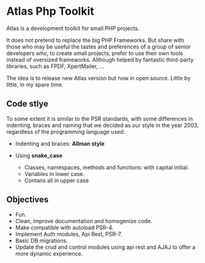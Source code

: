 # Atlas Php Toolkit
Atlas is a development toolkit for small PHP projects.

It does not pretend to replace the big PHP Frameworks. But share with those who may be useful the tastes and preferences of a group of senior developers who, to create small projects, prefer to use their own tools instead of oversized frameworks. Although helped by fantastic third-party libraries, such as FPDF, XpertMailer, ...

The idea is to release new Atlas version but now in open source.
Little by little, in my spare time.


## Code stlye
To some extent it is similar to the PSR standards, with some differences in indenting, braces and naming that we decided as our style in the year 2003, regardless of the programming language used:

* Indenting and braces: **Allman style**

* Using **snake_case**
  * Classes, namespaces, methods and functions: with capital initial.
  * Variables in lower case.
  * Contans  all in upper case

## Objectives
* Fun.
* Clean, improve documentation and homogenize code.
* Make compatible with autoload PSR-4.
* Implement Auth modules, Api Rest, PSR-7.
* Basic DB migrations.
* Update the crud and control modules using api rest and AJAJ to offer a more dynamic experience.
